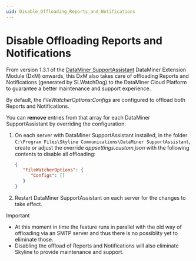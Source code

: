 ```yaml
---
uid: Disable_Offloading_Reports_and_Notifications
---
```


# Disable Offloading Reports and Notifications

From version 1.3.1 of the [DataMiner SupportAssistant](xref:DataMinerExtensionModules#supportassistant) DataMiner Extension Module (DxM) onwards, this DxM also takes care of offloading Reports and Notifications (generated by SLWatchDog) to the DataMiner Cloud Platform to guarantee a better maintenance and support experience.

By default, the *FileWatcherOptions:Configs* are configured to offload both Reports and Notifications.

You can **remove** entries from that array for each DataMiner SupportAssistant by overriding the configuration:

1. On each server with DataMiner SupportAssistant installed, in the folder `C:\Program Files\Skyline Communications\DataMiner SupportAssistant`, create or adjust the override *appsettings.custom.json* with the following contents to disable all offloading:

   ```json
   {
      "FileWatcherOptions": {
         "Configs": []
      }
   }
   ```
  
1. Restart DataMiner SupportAssistant on each server for the changes to take effect.

> [!IMPORTANT]
> - At this moment in time the feature runs in parallel with the old way of offloading via an SMTP server and thus there is no possiblity yet to eliminate those.
> - Disabling the offload of Reports and Notifications will also eliminate Skyline to provide maintenance and support.
